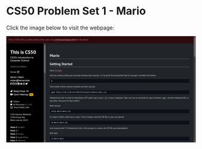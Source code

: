 # CS50 Problem Set 1 - Mario

Click the image below to visit the webpage:

[![CS50 Problem Set](mario.png)](https://cs50.harvard.edu/x/2023/psets/1/mario/more/)